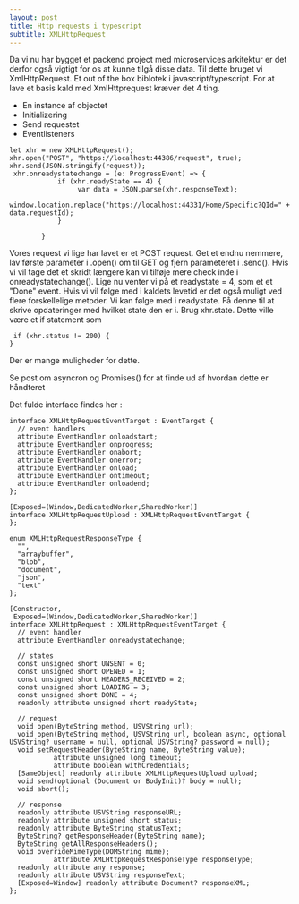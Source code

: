 ```yaml
---
layout: post
title: Http requests i typescript 
subtitle: XMLHttpRequest
---
```




Da vi nu har bygget et packend project med microservices arkitektur er det derfor også vigtigt for os at kunne tilgå disse data. Til dette bruget vi XmlHttpRequest. Et out of the box biblotek i javascript/typescript.
For at lave et basis kald med XmlHttprequest kræver det 4 ting.
 * En instance af objectet
 * Initializering 
 * Send requestet
 * Eventlisteners 
```
let xhr = new XMLHttpRequest();
xhr.open("POST", "https://localhost:44386/request", true);
xhr.send(JSON.stringify(request));
 xhr.onreadystatechange = (e: ProgressEvent) => {
            if (xhr.readyState == 4) {
                 var data = JSON.parse(xhr.responseText);
                    window.location.replace("https://localhost:44331/Home/Specific?QId=" + data.requestId);
            }
           
        }
```
Vores request vi lige har lavet er et POST request. 
Get et endnu nemmere, lav første parameter i .open() om til GET og fjern parameteret i .send().
Hvis vi vil tage det et skridt længere kan vi tilføje mere check inde i onreadystatechange(). Lige nu venter vi på et readystate = 4, som et et "Done" event.
Hvis vi vil følge med i kaldets levetid er det også muligt ved flere forskellelige metoder. 
Vi kan følge med i readystate. Få denne til at skrive opdateringer med hvilket state den er i. 
Brug xhr.state. Dette ville være et if statement som 
```
 if (xhr.status != 200) {
}
```
Der er mange muligheder for dette. 

Se post om asyncron og Promises() for at finde ud af hvordan dette er håndteret 




Det fulde interface findes her :

```
interface XMLHttpRequestEventTarget : EventTarget {
  // event handlers
  attribute EventHandler onloadstart;
  attribute EventHandler onprogress;
  attribute EventHandler onabort;
  attribute EventHandler onerror;
  attribute EventHandler onload;
  attribute EventHandler ontimeout;
  attribute EventHandler onloadend;
};

[Exposed=(Window,DedicatedWorker,SharedWorker)]
interface XMLHttpRequestUpload : XMLHttpRequestEventTarget {
};

enum XMLHttpRequestResponseType {
  "",
  "arraybuffer",
  "blob",
  "document",
  "json",
  "text"
};

[Constructor,
 Exposed=(Window,DedicatedWorker,SharedWorker)]
interface XMLHttpRequest : XMLHttpRequestEventTarget {
  // event handler
  attribute EventHandler onreadystatechange;

  // states
  const unsigned short UNSENT = 0;
  const unsigned short OPENED = 1;
  const unsigned short HEADERS_RECEIVED = 2;
  const unsigned short LOADING = 3;
  const unsigned short DONE = 4;
  readonly attribute unsigned short readyState;

  // request
  void open(ByteString method, USVString url);
  void open(ByteString method, USVString url, boolean async, optional USVString? username = null, optional USVString? password = null);
  void setRequestHeader(ByteString name, ByteString value);
           attribute unsigned long timeout;
           attribute boolean withCredentials;
  [SameObject] readonly attribute XMLHttpRequestUpload upload;
  void send(optional (Document or BodyInit)? body = null);
  void abort();

  // response
  readonly attribute USVString responseURL;
  readonly attribute unsigned short status;
  readonly attribute ByteString statusText;
  ByteString? getResponseHeader(ByteString name);
  ByteString getAllResponseHeaders();
  void overrideMimeType(DOMString mime);
           attribute XMLHttpRequestResponseType responseType;
  readonly attribute any response;
  readonly attribute USVString responseText;
  [Exposed=Window] readonly attribute Document? responseXML;
};
```

